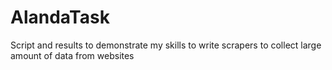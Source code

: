 # AlandaTask
Script and results to demonstrate my skills to write scrapers to collect large amount of data from websites
